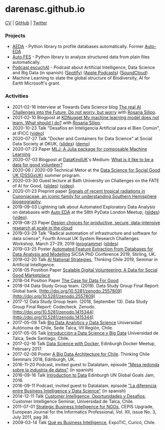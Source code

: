 # darenasc.github.io

[CV](files/CV_Diego_Arenas.pdf) | [GitHub](https://github.com/darenasc/) | [Twitter](https://twitter.com/darenasc)

### Projects
* [AEDA](https://github.com/darenasc/aeda/) - Python library to profile databases automatically. Former [Auto-EDA]((https://github.com/darenasc/auto-eda))
* [Auto FES](https://github.com/darenasc/auto-fes) - Python library to analyze structured data from plain files automatically.
* [Podcast escuchAI](https://escuchai.com) - Podcast about Artificial Intelligence, Data Science and Big Data (in spanish) ([Spotify](https://open.spotify.com/show/3TL2aujg5UsRD69tnTbtbj?si=7Vjf4NSJRp-HGKHCW7tUNQ)) ([Apple Podcasts](https://podcasts.apple.com/gb/podcast/escuchai/id1542080256)) ([SoundCloud](https://soundcloud.com/escuchai-escuchai))
* Machine Learning to state the global structure of Biodiversity, AI for Earth Microsoft's grant.

### Activities
* 2021-02-16 Interview at Towards Data Science blog [The real AI Challenges into the Future, Do not worry, but worry](https://towardsdatascience.com/do-not-worry-but-worry-43b5902c1ce6) with [Rosaria Silipo](https://www.linkedin.com/in/rosaria/).
* 2021-02-10 Blogpost at [KDNugget My machine learning model does not learn. What should I do?](https://www.kdnuggets.com/2021/02/machine-learning-model-not-learn.html) with [Rosaria Silipo](https://www.linkedin.com/in/rosaria/).
* 2020-10-23 Talk "Desafíos en Inteligencia Artificial para el Bien Común", at IFICC ([video](https://www.youtube.com/watch?v=pnRLgD56N6w))
* 2020-07-27 Talk "Docker and Containers for Data Science" at Social Data Society at DKUK, ([slides](https://docs.google.com/presentation/d/1CeyQzwyLR9j-0bLmonuOgYLwQ4ky7UhLsmz8w_XaGwM/edit#slide=id.p)) ([demo](https://github.com/darenasc/docker-demo))
* 2020-07-23 Paper [MLJ: A Julia package for composable Machine Learning](https://arxiv.org/abs/2007.12285)
* 2020-07-03 Blogpost at [DataKindUK](https://datakind.org.uk)'s Medium: [What is it like to be a data for good volunteer?](https://medium.com/datakinduk/what-is-it-like-to-be-a-data-for-good-volunteer-9063859659c5)
* 2020-06 / 2020-09 Technical Metor at the [Data Science for Social Good UK (DSSGxUK)](https://www.turing.ac.uk/collaborate-turing/data-science-social-good) summer program.
* 2020-03-30 Guest lecture at Bath University on Challenges on the FATE of AI for Good, ([slides](https://docs.google.com/presentation/d/1m54oATzNZE65apmAXmdtO4hOLNccjXwX8u8iELVUKrM/edit#slide=id.p)) ([video](https://www.youtube.com/watch?v=qDe1wfXAm1w)).
* 2020-01-23 Preprint paper [Signals of recent tropical radiations in Cunoniaceae, an iconic family for understanding Southern Hemisphere biogeography](https://www.biorxiv.org/content/10.1101/2020.01.23.916817v1).
* 2019-09-03 Lightning talk about Automated Exploratory Data Analysis on databases with [Auto EDA](https://github.com/darenasc/auto-eda) at the 58th PyData London Meetup, ([slides](https://docs.google.com/presentation/d/1PMBsQNlMk3IjkZcLuZVRwG-s3TNeqTJxp0Y90W7FBro/edit?usp=sharing)) ([video](https://www.youtube.com/watch?v=vvvBWQLFtok)).
* 2019-08-23 Paper [Design choices for productive, secure, data-intensive research at scale in the cloud](https://arxiv.org/abs/1908.08737)
* 2019-03-29 Talk "Radical automation of infrastructure and software for data science", Fourth Annual UK System Research Challenges Workshop, March 27–29, 2019 ([programme](http://uksystems.org)) ([slides](https://drive.google.com/open?id=1pGOK8WIwY1L1Vu07rFX_xE8GPL524DLih7oCRd7m7kQ))
* 2019-03-25 Poster [Automated Feature Extraction from Databases for Data Analysis and Modelling](files/SICSA_poster.pdf) SICSA PhD Conference 2019, Stirling, UK.
* 2019-02-20 Talk [AI National Strategies](https://drive.google.com/open?id=1OMAkbchJHNPfMTml14hPEQKzmvhdJMHELtnVsbeCY9k), Thinking Chile 2019, Seminar in Artificial Intelligence.
* 2018-05 Postition Paper [Scalable Digital Volunteering: A Data for Social Good Marketplace](files/ScalableDigitalVolunteering.pdf)
* 2018-04 Position Paper [The Case for Data For Good](files/TheCaseForDataForGood.pdf)
* 2018-04 Data Study Group team. (2019). Data Study Group Final Report: Global bank. [http://doi.org/10.5281/zenodo.2557809](http://doi.org/10.5281/zenodo.2557809)
* 2017-12 Data Study Group team. (2018, September 13). Data Study Group Final Report: Codecheck. Zenodo. [http://doi.org/10.5281/zenodo.1415344](http://doi.org/10.5281/zenodo.1415344)
* 2017-05-09 Talk [Big Data Analytics y Data Science](https://docs.google.com/presentation/d/1jM4aISvyp1c77929spxw9VnrftHK5wS9hbQxjFPygMI/edit?usp=sharing) Universidad Autónoma de Chile, Sede Talca, VII Región, Chile.
* 2017-05-05 Talk [Introducción a Data Science y Big Data](https://docs.google.com/presentation/d/16tdXvMhkcnqLdPimAc7DWjESwf8e3peANmPu2257kys/edit?usp=sharing) Universidad de Talca, Sede Santiago, Chile.
* 2017-02-16 Talk [Data Science with Docker](https://drive.google.com/open?id=1lPFY8zarERKg_dMfI_LHnEH_1i6oLmaI), Edinburgh Docker Meetup, February 2017.
* 2017-02-08 Poster [A Big Data Architecture for Chile](files/bigdataposterchile_v2.pdf). Thinking Chile Seminars 2018, Edinburgh, UK.
* 2016-11-20 Podcast, invited guest to Datalatam, episode ["Mesa redonda sobre la industria de datos"](http://www.datalatam.com/18/) (in spanish)
* 2016-09-16 Talk [Introduction to Data](https://docs.google.com/presentation/d/1uPMz7Jkk8wB9E8evf20k_L5d8v2lDVR3QqNnFOC_v5M/edit?usp=sharing) Edinburgh UN Global Goals Jam, 2016.
* 2016-09-11 Podcast, invited guest to Datalatam, episode ["La diferencia entre Business Intelligence y Data Science"](http://www.datalatam.com/11/) (in spanish)
* 2014-12-11 Talk [Customer Intelligence, Oportunidades y Desafíos](https://www.slideshare.net/darenasc/customer-intelligence-42726084), Customer Intelligence Seminar, Universidad de Talca, Chile.
* 2011-07-01 [Strategic Business Intelligence for NGOs](files/Business_Intelligence_and_Agile_Methodol.pdf), CEPIS Upgrade, European Journal for the Informatics Professional, Vol. XII, issue No. 3, July 2011, pag 38. 
* 2009-03-14 Talk [Qué es Business Intelligence](https://www.slideshare.net/darenasc/que-es-bi-expotic-maule-2009-1146646), ExpoTIC, Curicó, Chile.

